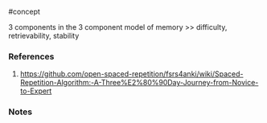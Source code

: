 #concept

3 components in the 3 component model of memory >> difficulty, retrievability, stability
### References
1. https://github.com/open-spaced-repetition/fsrs4anki/wiki/Spaced-Repetition-Algorithm:-A-Three%E2%80%90Day-Journey-from-Novice-to-Expert

### Notes




